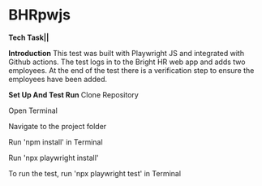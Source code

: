 # BHRpwjs
**Tech Task||**

**Introduction**
This test was built with Playwright JS and integrated with Github actions. The test logs in to the Bright HR web app and adds two employees. At the end of the test there is a verification step to ensure the employees have been added.

**Set Up And Test Run**
Clone Repository

Open Terminal

Navigate to the project folder

Run 'npm install' in Terminal

Run 'npx playwright install'

To run the test, run 'npx playwright test' in Terminal
